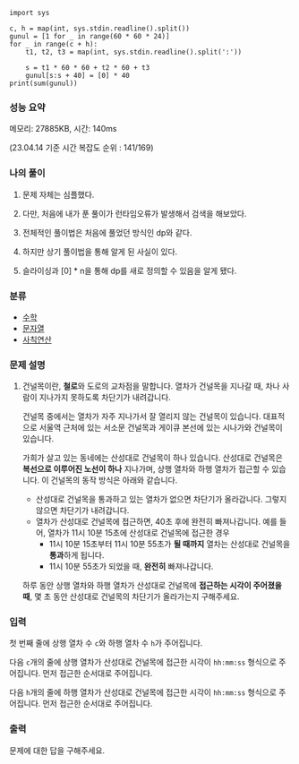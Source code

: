 ```
import sys

c, h = map(int, sys.stdin.readline().split())
gunul = [1 for _ in range(60 * 60 * 24)]
for _ in range(c + h):
    t1, t2, t3 = map(int, sys.stdin.readline().split(':'))

    s = t1 * 60 * 60 + t2 * 60 + t3
    gunul[s:s + 40] = [0] * 40
print(sum(gunul))
```

### 성능 요약

메모리: 27885KB, 시간: 140ms 

(23.04.14 기준 시간 복잡도 순위 : 141/169)



### 나의 풀이

1. 문제 자체는 심플했다.

1. 다만, 처음에 내가 푼 풀이가 런타임오류가 발생해서 검색을 해보았다.

1. 전체적인 풀이법은 처음에 풀었던 방식인 dp와 같다.

1. 하지만 상기 풀이법을 통해 알게 된 사실이 있다.

1. 슬라이싱과 [0] * n을 통해 dp를 새로 정의할 수 있음을 알게 됐다.






### 분류

- [수학](https://www.acmicpc.net/problem/tag/124)
- [문자열](https://www.acmicpc.net/problem/tag/158)
- [사칙연산](https://www.acmicpc.net/problem/tag/121)

### 문제 설명

1. 건널목이란, **철로**와 도로의 교차점을 말합니다. 열차가 건널목을 지나갈 때, 차나 사람이 지나가지 못하도록 차단기가 내려갑니다.

   건널목 중에서는 열차가 자주 지나가서 잘 열리지 않는 건널목이 있습니다. 대표적으로 서울역 근처에 있는 서소문 건널목과 게이큐 본선에 있는 시나가와 건널목이 있습니다.

   가희가 살고 있는 동네에는 산성대로 건널목이 하나 있습니다. 산성대로 건널목은 **복선으로 이루어진 노선이 하나** 지나가며, 상행 열차와 하행 열차가 접근할 수 있습니다. 이 건널목의 동작 방식은 아래와 같습니다.

   - 산성대로 건널목을 통과하고 있는 열차가 없으면 차단기가 올라갑니다. 그렇지 않으면 차단기가 내려갑니다.
   - 열차가 산성대로 건널목에 접근하면, 40초 후에 완전히 빠져나갑니다. 예를 들어, 열차가 11시 10분 15초에 산성대로 건널목에 접근한 경우
     - 11시 10분 15초부터 11시 10분 55초가 **될 때까지** 열차는 산성대로 건널목을 **통과**하게 됩니다.
     - 11시 10분 55초가 되었을 때, **완전히** 빠져나갑니다.

   하루 동안 상행 열차와 하행 열차가 산성대로 건널목에 **접근하는 시각이 주어졌을 때**, 몇 초 동안 산성대로 건널목의 차단기가 올라가는지 구해주세요.

### 입력

첫 번째 줄에 상행 열차 수 `c`와 하행 열차 수 `h`가 주어집니다.

다음 `c`개의 줄에 상행 열차가 산성대로 건널목에 접근한 시각이 `hh:mm:ss` 형식으로 주어집니다. 먼저 접근한 순서대로 주어집니다.

다음 `h`개의 줄에 하행 열차가 산성대로 건널목에 접근한 시각이 `hh:mm:ss` 형식으로 주어집니다. 먼저 접근한 순서대로 주어집니다.

### 출력

문제에 대한 답을 구해주세요.